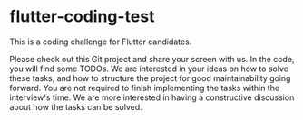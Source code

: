 # flutter-coding-test

This is a coding challenge for Flutter candidates.

Please check out this Git project and share your screen with us. In the code, you will find some TODOs. We are interested in your ideas on how
to solve these tasks, and how to structure the project for good maintainability going forward. You are not required to 
finish implementing the tasks within the interview's time. We are more interested in having a constructive discussion
about how the tasks can be solved.